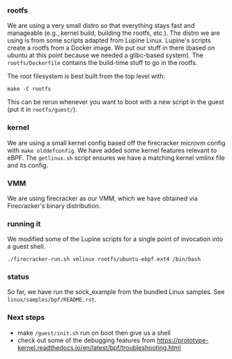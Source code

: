 

### rootfs

We are using a very small distro so that everything stays fast and
manageable (e.g., kernel build, building the rootfs, etc.).  The
distro we are using is from some scripts adapted from Lupine Linux.
Lupine's scripts create a rootfs from a Docker image.  We put our
stuff in there (based on ubuntu at this point because we needed a
glibc-based system).  The `rootfs/Dockerfile` contains the build-time
stuff to go in the rootfs.

The root filesystem is best built from the top level with:

    make -C rootfs

This can be rerun whenever you want to boot with a new script in the
guest (put it in `rootfs/guest/`).

### kernel

We are using a small kernel config based off the firecracker microvm
config with `make olddefconfig`.  We have added some kernel features
relevant to eBPF.  The `getlinux.sh` script ensures we have a matching
kernel vmlinx file and its config.

### VMM

We are using firecracker as our VMM, which we have obtained via
Firecracker's binary distribution.  

### running it

We modified some of the Lupine scripts for a single point of
invocation into a guest shell.

    ./firecracker-run.sh vmlinux rootfs/ubuntu-ebpf.ext4 /bin/bash

### status

So far, we have run the sock_example from the bundled Linux samples.
See `linux/samples/bpf/README.rst`.

### Next steps

- make `/guest/init.sh` run on boot then give us a shell
- check out some of the debugging features from https://prototype-kernel.readthedocs.io/en/latest/bpf/troubleshooting.html
